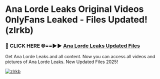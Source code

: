 # Ana Lorde Leaks Original Videos 0nlyFans Leaked - Files Updated! (zlrkb)

<h3>🔴 CLICK HERE 🌐==►► <a href="https://tinyurl.com/ms9xzufz" rel="nofollow">Ana Lorde Leaks Updated Files</a></h3>

Get Ana Lorde Leaks and all content. Now you can access all videos and pictures of Ana Lorde Leaks. New Updated Files 2025!

[![zlrkb](https://i.imgur.com/ppqm5kG.gif)](https://tinyurl.com/ms9xzufz)
